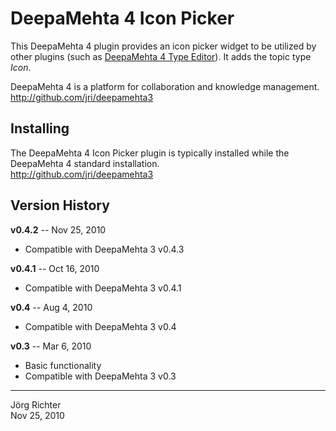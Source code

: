 
DeepaMehta 4 Icon Picker
========================

This DeepaMehta 4 plugin provides an icon picker widget to be utilized by other plugins (such as [DeepaMehta 4 Type Editor](http://github.com/jri/deepamehta3-typeeditor)). It adds the topic type *Icon*.

DeepaMehta 4 is a platform for collaboration and knowledge management.  
<http://github.com/jri/deepamehta3>


Installing
----------

The DeepaMehta 4 Icon Picker plugin is typically installed while the DeepaMehta 4 standard installation.  
<http://github.com/jri/deepamehta3>


Version History
---------------

**v0.4.2** -- Nov 25, 2010

* Compatible with DeepaMehta 3 v0.4.3

**v0.4.1** -- Oct 16, 2010

* Compatible with DeepaMehta 3 v0.4.1

**v0.4** -- Aug 4, 2010

* Compatible with DeepaMehta 3 v0.4

**v0.3** -- Mar 6, 2010

* Basic functionality
* Compatible with DeepaMehta 3 v0.3


------------
Jörg Richter  
Nov 25, 2010
